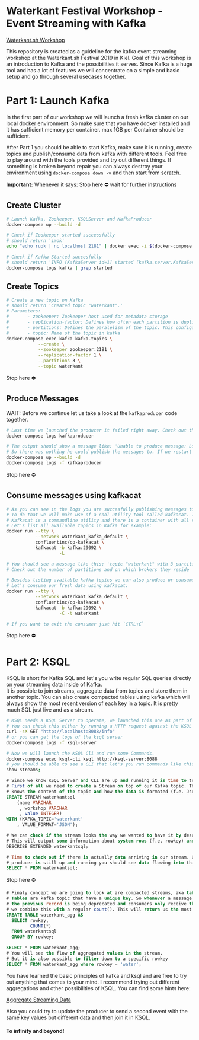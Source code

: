 # Waterkant Festival Workshop - Event Streaming with Kafka
[Waterkant.sh Workshop](https://waterkant19.sched.com/event/POxL/event-streaming-with-kafka)

This repository is created as a guideline for the kafka event streaming workshop at the Waterkant.sh Festival 2019 in Kiel.
Goal of this workshop is an introduction to Kafka and the possibilities it serves. Since Kafka is a huge tool and has a lot of features we will concentrate on a simple and basic setup and go through several usecases together.

# Part 1: Launch Kafka
In the first part of our workshop we will launch a fresh kafka cluster on our local docker environment.
So make sure that you have docker installed and it has sufficient memory per container. max 1GB per Container should be sufficient.  

After Part 1 you should be able to start Kafka, make sure it is running, create topics and publish/consume data from kafka with different tools. Feel free to play around with the tools provided and try out different things.
If something is broken beyond repair you can always destroy your environment using `docker-compose down -v` and then start from scratch.  

__Important:__ Whenever it says: Stop here :no_entry: wait for further instructions
## Create Cluster
```sh
# Launch Kafka, Zookeeper, KSQLServer and KafkaProducer
docker-compose up --build -d

# Check if Zookeeper started successfully
# should return 'imok'
echo "echo ruok | nc localhost 2181" | docker exec -i $(docker-compose ps -q zookeeper) /bin/sh -

# Check if Kafka Started succesfully
# should return 'INFO [KafkaServer id=1] started (kafka.server.KafkaServer)'
docker-compose logs kafka | grep started
```

## Create Topics
```sh
# Create a new topic on Kafka
# should return 'Created topic "waterkant".'
# Parameters:
#       - zookeeper: Zookeeper host used for metadata storage
#       - replication-factor: Defines how often each partition is duplicated to prevent dataloss. Since we only have one node, we can not have more then 1 replication
#       - partitions: Defines the paralelism of the topic. This configuration limits how many consumer instances can connect at the same time to the topic.
#       - topic: Name of the topic in kafka
docker-compose exec kafka kafka-topics \
            --create \
            --zookeeper zookeeper:2181 \
            --replication-factor 1 \
            --partitions 3 \
            --topic waterkant
```
Stop here :no_entry:

## Produce Messages
WAIT: Before we continue let us take a look at the `kafkaproducer` code together.
```sh
# Last time we launched the producer it failed right away. Check out the logs of the first run:
docker-compose logs kafkaproducer

# The output should show a message like: 'Unable to produce message: Local: Unknown topic'. This is because our producer started before we created the topic.
# So there was nothing he could publish the messages to. If we restart the docker container it should work smoothly. Run the following command and observe the logs again
docker-compose up --build -d
docker-compose logs -f kafkaproducer
```
Stop here :no_entry:

## Consume messages using kafkacat
```sh
# As you can see in the logs you are succesfully publishing messages to Kafka. But we also want to consume some messages.
# To do that we will make use of a cool utility tool called kafkacat. It will help you maintain kafka clusters in a lot of scenarios.
# Kafkacat is a commandline utility and there is a container with all requirements installed available.
# Let's list all available topics in Kafka for example:
docker run --tty \
           --network waterkant_kafka_default \
           confluentinc/cp-kafkacat \
           kafkacat -b kafka:29092 \
                    -L

# You should see a message like this: 'topic "waterkant" with 3 partitions'
# Check out the number of partitions and on which brokers they reside

# Besides listing available kafka topics we can also produce or consume data with this tool.
# Let's consume our fresh data using kafkacat:
docker run --tty \
           --network waterkant_kafka_default \
           confluentinc/cp-kafkacat \
           kafkacat -b kafka:29092 \
                    -C -t waterkant

# If you want to exit the consumer just hit `CTRL+C`
```
Stop here :no_entry:

# Part 2: KSQL 
KSQL is short for Kafka SQL and let's you write regular SQL queries directly on your streaming data inside of Kafka.  
It is possible to join streams, aggregate data from topics and store them in another topic. You can also create compacted tables using kafka which will always show the most recent version of each key in a topic.
It is pretty much SQL just live and as a stream.
```sh
# KSQL needs a KSQL Server to operate, we launched this one as part of our docker-compose file in the very beginning already. So yours should be up and running.
# You can check this either by running a HTTP request against the KSQL API:
curl -sX GET "http://localhost:8088/info"
# or you can get the logs of the ksql server
docker-compose logs -f ksql-server

# Now we will launch the KSQL Cli and run some Commands.
docker-compose exec ksql-cli ksql http://ksql-server:8088
# you should be able to see a CLI that let's you run commands like this:
show streams;
```
```sql
# Since we know KSQL Server and CLI are up and running it is time to test some SQL.
# First of all we need to create a Stream on top of our Kafka topic. This way KSQL 
# knows the content of the topic and how the data is formated (f.e. Json, Avro, Bytes).
CREATE STREAM waterkantsql 
    (name VARCHAR
     , workshop VARCHAR
     , value INTEGER) 
WITH (KAFKA_TOPIC='waterkant'
    , VALUE_FORMAT='JSON');

# We can check if the stream looks the way we wanted to have it by describing it. 
# This will output some information about system rows (f.e. rowkey) and other settings.
DESCRIBE EXTENDED waterkantsql;

# Time to check out if there is actually data arriving in our stream. Given that your 
# producer is still up and running you should see data flowing into this stream constantly.
SELECT * FROM waterkantsql;
```
Stop here :no_entry:

```sql
# Finaly concept we are going to look at are compacted streams, aka tables. 
# Tables are kafka topic that have a unique key. So whenever a message with the same key is published
# the previous record is being deprecated and consumers only receive the new one. In the example
# we combine this with a regular count(). This will return us the most recent count for each key.
CREATE TABLE waterkant_agg AS
  SELECT rowkey,
         COUNT(*)
  FROM waterkantsql
  GROUP BY rowkey;

SELECT * FROM waterkant_agg;
# You will see the flow of aggregated values in the stream. 
# But it is also possible to filter down to a specific rowkey
SELECT * FROM waterkant_agg where rowkey = 'water';
```

You have learned the basic principles of kafka and ksql and are free to try out anything that comes to your mind. I recommend trying out different aggregations and other possibilities of KSQL. You can find some hints here:


[Aggregate Streaming Data](https://docs.confluent.io/current/ksql/docs/developer-guide/aggregate-streaming-data.html)

Also you could try to update the producer to send a second event with the same key values but different data and then join it in KSQL. 
#### To infinity and beyond!